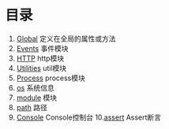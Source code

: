 # 目录

1. [Global](./global.md) 定义在全局的属性或方法
2. [Events](./event.md) 事件模块
3. [HTTP](./http.md) http模块
4. [Utilities](./util.md) util模块
5. [Process](./process.md) process模块
6. [os](./os.md) 系统信息
7. [module](./module.md) 模块
8. [path](./path.md) 路径
9. [Console](./console.md) Console控制台
10.[assert](./assert.md) Assert断言


